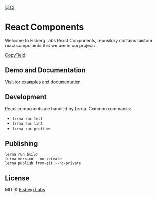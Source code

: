[![CI](https://github.com/eisberg-labs/react-components/actions/workflows/ci.yml/badge.svg?branch=main)](https://github.com/eisberg-labs/react-components/actions/workflows/ci.yml)
# React Components

Welcome to Eisberg Labs React Components, 
repository contains custom react components that we use in our projects.

[CopyField](./packages/mui-copy-field)

## Demo and Documentation
[Visit for examples and documentation](https://www.amarjanica.com/projects/react-components).

## Development 
React components are handled by Lerna. Common commands:
- `lerna run test`
- `lerna run lint`
- `lerna run prettier`
## Publishing
```
lerna run build
lerna version --no-private
lerna publish from-git --no-private
```

## License
MIT © [Eisberg Labs](http://www.eisberg-labs.com)
